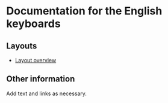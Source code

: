 # Documentation for the English keyboards


## Layouts

-   [Layout overview](layout.html)

## Other information

Add text and links as necessary.
